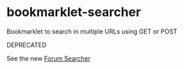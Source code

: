 bookmarklet-searcher
====================

Bookmarklet to search in multiple URLs using GET or POST


DEPRECATED

See the new [Forum Searcher](https://github.com/lopezdonaque/forum-searcher)
